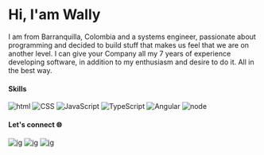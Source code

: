 # Hi, I'am Wally

 I am from Barranquilla, Colombia and a systems engineer, passionate about programming and decided to build stuff that makes us feel that we are on another level. I can give your Company all my 7 years of experience developing software, in addition to my enthusiasm and desire to do it. All in the best way.
 
#### Skills
![html](https://img.shields.io/badge/HTML5-black?style=for-the-badge&logo=html5) ![CSS](https://img.shields.io/badge/css-1572B6?style=for-the-badge&logo=css3) ![JavaScript](https://img.shields.io/badge/JavaScript-black?style=for-the-badge&logo=javascript)
![TypeScript](https://img.shields.io/badge/Typescript-blue?style=for-the-badge&logo=Typescript)
![Angular](https://img.shields.io/badge/Angular-red?style=for-the-badge&logo=angular) ![node](https://img.shields.io/badge/node.js-black?style=for-the-badge&logo=node.js)

#### Let's connect 🌐

[![ig](https://img.shields.io/badge/Linkedin-black?style=social&logo=Linkedin)](https://www.linkedin.com/in/wvanegas/)
[![ig](https://img.shields.io/badge/Twitter-black?style=social&logo=Twitter)](https://twitter.com/IngVanegas)
[![ig](https://img.shields.io/badge/Wordpress-black?style=social&logo=Wordpress)](https://ingwaltervanegas.wordpress.com/)
